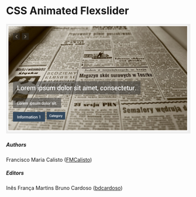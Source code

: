 # CSS Animated Flexslider

![alt tag](assets/screenshot1.png "Slider Preview")

##### Authors
Francisco Maria Calisto ([FMCalisto](https://github.com/FMCalisto))

##### Editors
Inês França Martins
Bruno Cardoso ([bdcardoso](https://github.com/bdcardoso))
